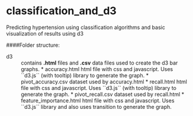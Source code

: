# classification_and_d3
Predicting hypertension using classification algorithms and basic visualization of results using d3

####Folder structure:
<dl>  
  <dt>d3</dt>
  <dd>contains <b>.html</b> files and <b>.csv</b> data files used to create the d3 bar graphs.  
  * accuracy.html  
      html file with css and javascript. Uses ``d3.js`` (with tooltip) library to generate the graph.
  * pivot_accuracy.csv  
      dataset used by accuracy.html
  * recall.html  
      html file with css and javascript. Uses ``d3.js`` (with tooltip) library to generate the graph. 
  * pivot_recall.csv  
      dataset used by recall.html  
  * feature_importance.html  
      html file with css and javascript. Uses ``d3.js`` library and also uses transition to generate the graph.  

